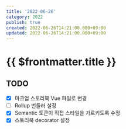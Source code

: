 ```yaml
---
title: '2022-06-26'
category: 2022
publish: true
created: 2022-06-26T14:21:00.000+09:00
updated: 2022-06-26T14:21:00.000+09:00
---
```


# {{ $frontmatter.title }}

## TODO

- [x] 마크업 스토리북 Vue 파일로 변경
- [ ] Rollup 번들러 설정
- [x] Semantic 토큰이 직접 스타일을 가르키도록 수정
- [x] 스토리북 decorator 설정

